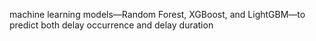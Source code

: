 machine learning models—Random Forest, XGBoost, and LightGBM—to predict both delay occurrence and delay duration
